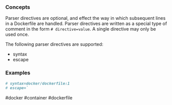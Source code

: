 ### Concepts

Parser directives are optional, and effect the way in which subsequent lines in a Dockerfile are handled. Parser directives are written as a special type of comment in the form `# directive=value`. A single directive may only be used once.

The following parser directives are supported:

* syntax
* escape

### Examples

```dockerfile
# syntax=docker/dockerfile:1
# escape=`
```

#docker #container #dockerfile